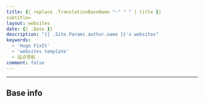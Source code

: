 ```yaml
---
title: {{ replace .TranslationBaseName "-" " " | title }}
subtitle=
layout: websites
date: {{ .Date }}
description: "{{ .Site.Params.author.name }}'s websites"
keywords:
  - 'Hugo FixIt'
  - 'websites template'
  - 站点导航
comment: false
---
```


<!-- The `websites.yml` file placed in the `yourProject/data/` directory will be loaded automatically here. -->

---

<!-- You can define additional content below for this page. -->

## Base info
